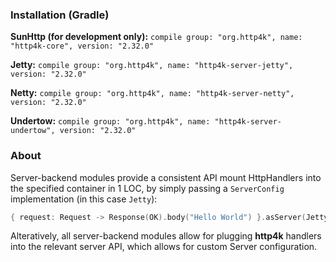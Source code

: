 ### Installation (Gradle)
**SunHttp (for development only):** ```compile group: "org.http4k", name: "http4k-core", version: "2.32.0"```

**Jetty:** ```compile group: "org.http4k", name: "http4k-server-jetty", version: "2.32.0"```

**Netty:** ```compile group: "org.http4k", name: "http4k-server-netty", version: "2.32.0"```

**Undertow:** ```compile group: "org.http4k", name: "http4k-server-undertow", version: "2.32.0"```

### About
Server-backend modules provide a consistent API mount HttpHandlers into the specified container in 1 LOC, by simply passing a `ServerConfig` implementation (in this case `Jetty`):

```kotlin
{ request: Request -> Response(OK).body("Hello World") }.asServer(Jetty(8000)).start().block()
```
Alteratively, all server-backend modules allow for plugging **http4k** handlers into the relevant server API, which allows for custom Server configuration.
